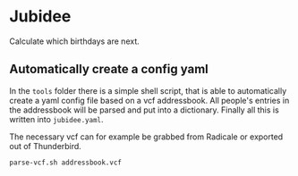 # Jubidee
Calculate which birthdays are next.

## Automatically create a config yaml
In the `tools` folder there is a simple shell script, that is able to automatically create a yaml config file based on a vcf addressbook. All people's entries in the addressbook will be parsed and put into a dictionary. Finally all this is written into `jubidee.yaml`.

The necessary vcf can for example be grabbed from Radicale or exported out of Thunderbird.
```shell
parse-vcf.sh addressbook.vcf
```
